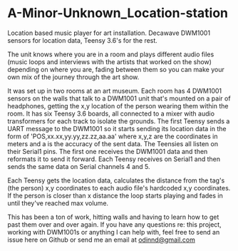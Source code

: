 # A-Minor-Unknown_Location-station
 Location based music player for art installation. Decawave DWM1001 sensors for location data, Teensy 3.6's for the rest.
 
 The unit knows where you are in a room and plays different audio files (music loops and interviews with the artists that worked on the show) depending on where you are, fading between them so you can make your own mix of the journey through the art show.

It was set up in two rooms at an art museum. Each room has 4 DWM1001 sensors on the walls that talk to a DWM1001 unit that's mounted on a pair of headphones, getting the x,y location of the person wearing them within the room. It has six Teensy 3.6 boards, all connected to a mixer with audio transformers for each track to isolate the grounds. The first Teensy sends a UART message to the DWM1001 so it starts sending its location data in the form of 'POS,xx.xx,yy.yy,zz.zz,aa.aa' where x,y,z are the coordinates in meters and a is the accuracy of the sent data.
The Teensies all listen on their Serial1 pins. The first one receives the DWM1001 data and then reformats it to send it forward. Each Teensy receives on Serial1 and then sends the same data on Serial channels 4 and 5.

Each Teensy gets the location data, calculates the distance from the tag's (the person) x,y coordinates to each audio file's hardcoded x,y coordinates. If the person is closer than x distance the loop starts playing and fades in until they've reached max volume.

This has been a ton of work, hitting walls and having to learn how to get past them over and over again. If you have any questions re: this project, working with DWM1001s or anything I can help with, feel free to send an issue here on Github or send me an email at odinnd@gmail.com
